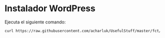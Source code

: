 # Instalador WordPress

Ejecuta el siguiente comando:
```bash
curl https://raw.githubusercontent.com/acharluk/UsefulStuff/master/fct/instalaWP.sh | sudo bash
```